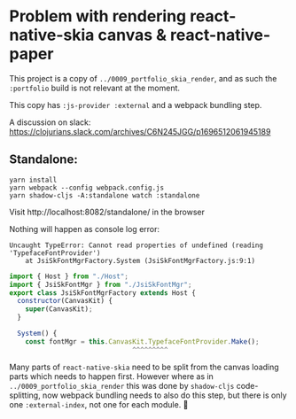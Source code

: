 # Problem with rendering react-native-skia canvas & react-native-paper

This project is a copy of `../0009_portfolio_skia_render`, and as such the `:portfolio` build is 
not relevant at the moment.

This copy has `:js-provider :external` and a webpack bundling step.

A discussion on slack:
https://clojurians.slack.com/archives/C6N245JGG/p1696512061945189

## Standalone:

```
yarn install
yarn webpack --config webpack.config.js
yarn shadow-cljs -A:standalone watch :standalone
```

Visit http://localhost:8082/standalone/ in the browser

Nothing will happen as console log error:

```
Uncaught TypeError: Cannot read properties of undefined (reading 'TypefaceFontProvider')
    at JsiSkFontMgrFactory.System (JsiSkFontMgrFactory.js:9:1)
```

``` js
import { Host } from "./Host";
import { JsiSkFontMgr } from "./JsiSkFontMgr";
export class JsiSkFontMgrFactory extends Host {
  constructor(CanvasKit) {
    super(CanvasKit);
  }

  System() {
    const fontMgr = this.CanvasKit.TypefaceFontProvider.Make();
                               ^^^^^^^^^
```

Many parts of `react-native-skia` need to be split from the canvas loading parts which needs to happen first. However where as in `../0009_portfolio_skia_render` this was done by `shadow-cljs` code-splitting, now webpack bundling needs to also do this step, but there is only one `:external-index`, not one for each module. :grimacing: 
